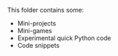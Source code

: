 This folder contains some:
* Mini-projects
* Mini-games
* Experimental quick Python code
* Code snippets
